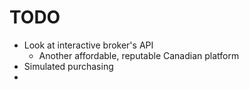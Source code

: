 TODO
====
-   Look at interactive broker's API
    -   Another affordable, reputable Canadian platform
-   Simulated purchasing
-
